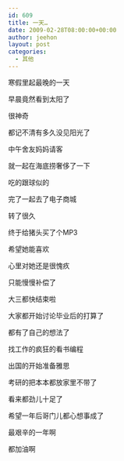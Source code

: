 ```yaml
---
id: 609
title: 一天…
date: 2009-02-28T08:00:00+00:00
author: jeehon
layout: post
categories:
  - 其他
---
```

寒假里起最晚的一天
  
早晨竟然看到太阳了
  
很神奇
  
都记不清有多久没见阳光了
  
中午舍友妈妈请客
  
就一起在海底捞奢侈了一下
  
吃的跟球似的
  
完了一起去了电子商城
  
转了很久
  
终于给猪头买了个MP3
  
希望她能喜欢
  
心里对她还是很愧疚
  
只能慢慢补偿了
  
大三都快结束啦
  
大家都开始讨论毕业后的打算了
  
都有了自己的想法了
  
找工作的疯狂的看书编程
  
出国的开始准备雅思
  
考研的把本本都放家里不带了
  
看来都劲儿十足了
  
希望一年后哥门儿都心想事成了
  
最艰辛的一年啊
  
都加油啊